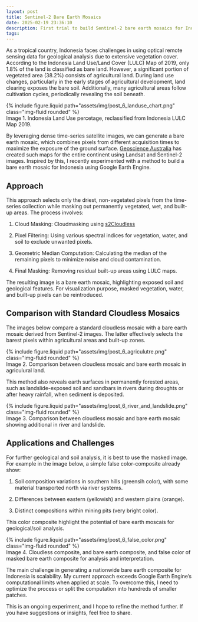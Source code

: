 ```yaml
---
layout: post
title: Sentinel-2 Bare Earth Mosaics
date: 2025-02-19 23:36:10
description: First trial to build Sentinel-2 bare earth mosaics for Indonesia in Earth Engine
tags: 
---
```

As a tropical country, Indonesia faces challenges in using optical remote sensing data for geological analysis due to extensive vegetation cover. According to the Indonesia Land Use/Land Cover (LULC) Map of 2019, only 1.8% of the land is classified as bare land. However, a significant portion of vegetated area (38.2%) consists of agricultural land. During land use changes, particularly in the early stages of agricultural development, land clearing exposes the bare soil. Additionally, many agricultural areas follow cultivation cycles, periodically revealing the soil beneath.

<div class="row mt-3">
    <div class="col-sm mt-3 mt-md-0">
        {% include figure.liquid path="assets/img/post_6_landuse_chart.png" class="img-fluid rounded" %}
    </div>
</div>
<div class="caption">
    Image 1. Indonesia Land Use percetage, reclassified from Indonesia LULC Map 2019.
</div>

By leveraging dense time-series satellite images, we can generate a bare earth mosaic, which combines pixels from different acquisition times to maximize the exposure of the ground surface. [Geoscience Australia](https://www.eftf.ga.gov.au/case-study/sentinel-2-reveals-barest-earth) has created such maps for the entire continent using Landsat and Sentinel-2 images. Inspired by this, I recently experimented with a method to build a bare earth mosaic for Indonesia using Google Earth Engine.


## Approach

This approach selects only the driest, non-vegetated pixels from the time-series collection while masking out permanently vegetated, wet, and built-up areas. The process involves:

1. Cloud Masking: Cloudmasking using [s2Cloudless](https://developers.google.com/earth-engine/tutorials/community/sentinel-2-s2cloudless)

2. Pixel Filtering: Using various spectral indices for vegetation, water, and soil to exclude unwanted pixels.

2. Geometric Median Computation: Calculating the median of the remaining pixels to minimize noise and cloud contamination.

3. Final Masking: Removing residual built-up areas using LULC maps.

The resulting image is a bare earth mosaic, highlighting exposed soil and geological features. For visualization purpose, masked vegetation, water, and built-up pixels can be reintroduced.


## Comparison with Standard Cloudless Mosaics

The images below compare a standard cloudless mosaic with a bare earth mosaic derived from Sentinel-2 images. The latter effectively selects the barest pixels within agricultural areas and built-up zones.

<div class="row mt-3">
    <div class="col-sm mt-3 mt-md-0">
        {% include figure.liquid path="assets/img/post_6_agriculutre.png" class="img-fluid rounded" %}
    </div>
</div>
<div class="caption">
    Image 2. Comparison between cloudless mosaic and bare earth mosaic in agriculural land.
</div>

This method also reveals earth surfaces in permanently forested areas, such as landslide-exposed soil and sandbars in rivers during droughts or after heavy rainfall, when sediment is deposited.

<div class="row mt-3">
    <div class="col-sm mt-3 mt-md-0">
        {% include figure.liquid path="assets/img/post_6_river_and_landslide.png" class="img-fluid rounded" %}
    </div>
</div>
<div class="caption">
    Image 3. Comparison between cloudless mosaic and bare earth mosaic showing additional in river and landslide.
</div>


## Applications and Challenges

For further geological and soil analysis, it is best to use the masked image. For example in the image below, a simple false color-composite already show:

1. Soil composition variations in southern hills (greensih color), with some material transported north via river systems.

2. Differences between eastern (yellowish) and western plains (orange).

3. Distinct compositions within mining pits (very bright color).

This color composite highlight the potential of bare earth moscais for geological/soil analysis.

<div class="row mt-3">
    <div class="col-sm mt-3 mt-md-0">
        {% include figure.liquid path="assets/img/post_6_false_color.png" class="img-fluid rounded" %}
    </div>
</div>
<div class="caption">
    Image 4. Cloudless composite, and bare earth composite, and false color of masked bare earth composite for analysis and interpretation.
</div>

The main challenge in generating a nationwide bare earth composite for Indonesia is scalability. My current approach exceeds Google Earth Engine’s computational limits when applied at scale. To overcome this, I need to optimize the process or split the computation into hundreds of smaller patches.

This is an ongoing experiment, and I hope to refine the method further. If you have suggestions or insights, feel free to share.


